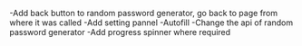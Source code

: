 -Add back button to random password generator, go back to page from where it was called
-Add setting pannel
-Autofill
-Change the api of random password generator
-Add progress spinner where required

